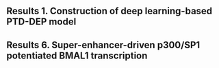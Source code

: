 ## Results 1. Construction of deep learning-based PTD-DEP model
## Results 6. Super-enhancer-driven p300/SP1 potentiated BMAL1 transcription
